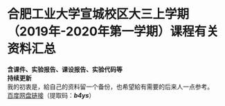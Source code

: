 # 合肥工业大学宣城校区大三上学期（2019年-2020年第一学期）课程有关资料汇总
**含课件、实验报告、课设报告、实验代码等**
<br>
**持续更新**
<br>我的初衷是，給自己的资料留一个备份，也希望給有需要的后来人一点参考。<br>
<a href="https://pan.baidu.com/s/1veCG9koWsUlYGEuUHGpyCQ" target=_blank>百度网盘链接</a>（提取码：***b4ys***）<br>
